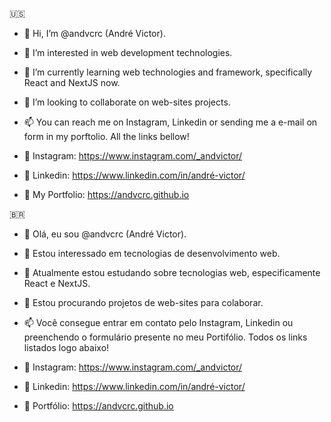 🇺🇸

- 👋 Hi, I’m @andvcrc (André Victor).
- 👀 I’m interested in web development technologies.
- 🌱 I’m currently learning web technologies and framework, specifically React and NextJS now.
- 💞️ I’m looking to collaborate on web-sites projects.
- 📫 You can reach me on Instagram, Linkedin or sending me a e-mail on form in my porftolio. All the links bellow!

- 🔗 Instagram: https://www.instagram.com/_andvictor/
- 🔗 Linkedin: https://www.linkedin.com/in/andré-victor/
- 🔗 My Portfolio: https://andvcrc.github.io

🇧🇷

- 👋 Olá, eu sou @andvcrc (André Victor).
- 👀 Estou interessado em tecnologias de desenvolvimento web.
- 🌱 Atualmente estou estudando sobre tecnologias web, especificamente React e NextJS.
- 💞️ Estou procurando projetos de web-sites para colaborar.
- 📫 Você consegue entrar em contato pelo Instagram, Linkedin ou preenchendo o formulário presente no meu Portifólio. Todos os links listados logo abaixo!

- 🔗 Instagram: https://www.instagram.com/_andvictor/
- 🔗 Linkedin: https://www.linkedin.com/in/andré-victor/
- 🔗 Portfólio: https://andvcrc.github.io
<!---
andvcrc/andvcrc is a ✨ special ✨ repository because its `README.md` (this file) appears on your GitHub profile.
You can click the Preview link to take a look at your changes.
--->
